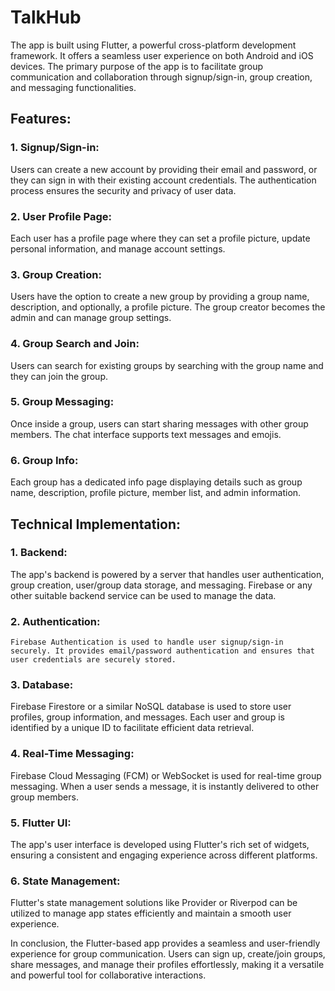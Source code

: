 # TalkHub
The app is built using Flutter, a powerful cross-platform development framework. It offers a seamless user experience on both Android and iOS devices. The primary purpose of the app is to facilitate group communication and collaboration through signup/sign-in, group creation, and messaging functionalities.

## Features:

### 1. Signup/Sign-in:
   Users can create a new account by providing their email and password, or they can sign in with their existing account credentials. The authentication process ensures the security and privacy of user data.

### 2. User Profile Page:
   Each user has a profile page where they can set a profile picture, update personal information, and manage account settings.

### 3. Group Creation:
   Users have the option to create a new group by providing a group name, description, and optionally, a profile picture. The group creator becomes the admin and can manage group settings.

### 4. Group Search and Join:
   Users can search for existing groups by searching with the group name and they can join the group.

### 5. Group Messaging:
   Once inside a group, users can start sharing messages with other group members. The chat interface supports text messages and emojis.

### 6. Group Info:
   Each group has a dedicated info page displaying details such as group name, description, profile picture, member list, and admin information.

## Technical Implementation:

### 1. Backend:
   The app's backend is powered by a server that handles user authentication, group creation, user/group data storage, and messaging. Firebase or any other suitable backend service can be used to manage the data.

### 2. Authentication:
    Firebase Authentication is used to handle user signup/sign-in securely. It provides email/password authentication and ensures that user credentials are securely stored.

### 3. Database:
   Firebase Firestore or a similar NoSQL database is used to store user profiles, group information, and messages. Each user and group is identified by a unique ID to facilitate efficient data retrieval.

### 4. Real-Time Messaging:
   Firebase Cloud Messaging (FCM) or WebSocket is used for real-time group messaging. When a user sends a message, it is instantly delivered to other group members.

### 5. Flutter UI:
   The app's user interface is developed using Flutter's rich set of widgets, ensuring a consistent and engaging experience across different platforms.

### 6. State Management:
   Flutter's state management solutions like Provider or Riverpod can be utilized to manage app states efficiently and maintain a smooth user experience.

In conclusion, the Flutter-based app provides a seamless and user-friendly experience for group communication. Users can sign up, create/join groups, share messages, and manage their profiles effortlessly, making it a versatile and powerful tool for collaborative interactions.
